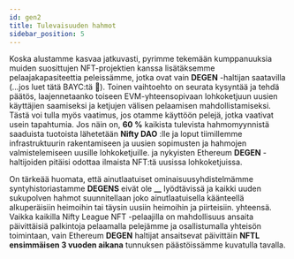 ```yaml
---
id: gen2
title: Tulevaisuuden hahmot
sidebar_position: 5
---
```


Koska alustamme kasvaa jatkuvasti, pyrimme tekemään kumppanuuksia muiden suosittujen NFT-projektien kanssa lisätäksemme pelaajakapasiteettia peleissämme, jotka ovat vain **DEGEN** -haltijan saatavilla (...jos luet tätä BAYC:tä 💜). Toinen vaihtoehto on seurata kysyntää ja tehdä päätös, laajennetaanko toiseen EVM-yhteensopivaan lohkoketjuun uusien käyttäjien saamiseksi ja ketjujen välisen pelaamisen mahdollistamiseksi. Tästä voi tulla myös vaatimus, jos otamme käyttöön pelejä, jotka vaativat usein tapahtumia. Jos näin on, **60 %** kaikista tulevista hahmomyynnistä saaduista tuotoista lähetetään **Nifty DAO** :lle ja loput tiimillemme infrastruktuurin rakentamiseen ja uusien sopimusten ja hahmojen valmistelemiseen uusille lohkoketjuille. ja nykyisten Ethereum **DEGEN** -haltijoiden pitäisi odottaa ilmaista NFT:tä uusissa lohkoketjuissa.

On tärkeää huomata, että ainutlaatuiset ominaisuusyhdistelmämme syntyhistoriastamme **DEGENS** eivät ole **__** lyödtävissä ja kaikki uuden sukupolven hahmot suunnitellaan joko ainutlaatuisella käänteellä alkuperäisiin heimoihin tai täysin uusiin heimoihin ja piirteisiin. yhteensä. Vaikka kaikilla Nifty League NFT -pelaajilla on mahdollisuus ansaita päivittäisiä palkintoja pelaamalla pelejämme ja osallistumalla yhteisön toimintaan, vain Ethereum **DEGEN** haltijat ansaitsevat päivittäin **NFTL** **ensimmäisen 3 vuoden aikana** tunnuksen päästöissämme kuvatulla tavalla.
